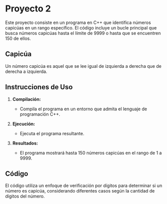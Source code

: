 # Proyecto 2

Este proyecto consiste en un programa en C++ que identifica números capicúas en un rango específico. El código incluye un bucle principal que busca números capicúas hasta el límite de 9999 o hasta que se encuentren 150 de ellos.

## Capicúa

Un número capicúa es aquel que se lee igual de izquierda a derecha que de derecha a izquierda.

## Instrucciones de Uso

1. **Compilación:**
   - Compila el programa en un entorno que admita el lenguaje de programación C++.

2. **Ejecución:**
   - Ejecuta el programa resultante.

3. **Resultados:**
   - El programa mostrará hasta 150 números capicúas en el rango de 1 a 9999.

## Código

El código utiliza un enfoque de verificación por dígitos para determinar si un número es capicúa, considerando diferentes casos según la cantidad de dígitos del número.
